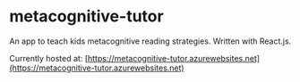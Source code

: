 # metacognitive-tutor
An app to teach kids metacognitive reading strategies. Written with React.js.

Currently hosted at: [https://metacognitive-tutor.azurewebsites.net](https://metacognitive-tutor.azurewebsites.net)
